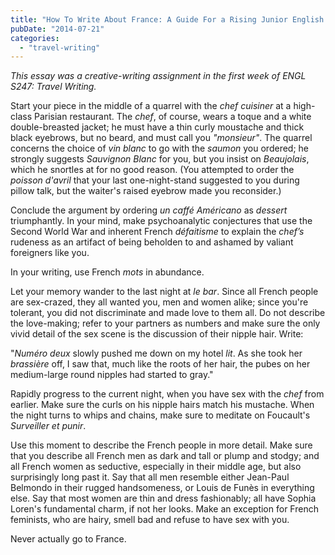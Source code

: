 ```yaml
---
title: "How To Write About France: A Guide For a Rising Junior English Major from Kentucky"
pubDate: "2014-07-21"
categories: 
  - "travel-writing"
---
```


_This essay was a creative-writing assignment in the first week of ENGL S247: Travel Writing._

Start your piece in the middle of a quarrel with the _chef cuisiner_ at a high-class Parisian restaurant. The _chef_, of course, wears a toque and a white double-breasted jacket; he must have a thin curly moustache and thick black eyebrows, but no beard, and must call you _"monsieur"_. The quarrel concerns the choice of _vin blanc_ to go with the _saumon_ you ordered; he strongly suggests _Sauvignon Blanc_ for you, but you insist on _Beaujolais_, which he snortles at for no good reason. (You attempted to order the _poisson d'avril_ that your last one-night-stand suggested to you during pillow talk, but the waiter's raised eyebrow made you reconsider.)

Conclude the argument by ordering _un caffé Américano_ as _dessert_ triumphantly. In your mind, make psychoanalytic conjectures that use the Second World War and inherent French _défaitisme_ to explain the _chef’s_ rudeness as an artifact of being beholden to and ashamed by valiant foreigners like you.

In your writing, use French _mots_ in abundance.

Let your memory wander to the last night at _le bar_. Since all French people are sex-crazed, they all wanted you, men and women alike; since you're tolerant, you did not discriminate and made love to them all. Do not describe the love-making; refer to your partners as numbers and make sure the only vivid detail of the sex scene is the discussion of their nipple hair. Write:

"_Numéro deux_ slowly pushed me down on my hotel _lit_. As she took her _brassière_ off, I saw that, much like the roots of her hair, the pubes on her medium-large round nipples had started to gray."

Rapidly progress to the current night, when you have sex with the _chef_ from earlier. Make sure the curls on his nipple hairs match his mustache. When the night turns to whips and chains, make sure to meditate on Foucault's _Surveiller et punir_.

Use this moment to describe the French people in more detail. Make sure that you describe all French men as dark and tall or plump and stodgy; and all French women as seductive, especially in their middle age, but also surprisingly long past it. Say that all men resemble either Jean-Paul Belmondo in their rugged handsomeness, or Louis de Funès in everything else. Say that most women are thin and dress fashionably; all have Sophia Loren's fundamental charm, if not her looks. Make an exception for French feminists, who are hairy, smell bad and refuse to have sex with you.

Never actually go to France.
